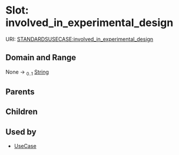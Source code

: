 
# Slot: involved_in_experimental_design




URI: [STANDARDSUSECASE:involved_in_experimental_design](https://w3id.org/bridge2ai/standards-usecase-schema/involved_in_experimental_design)


## Domain and Range

None &#8594;  <sub>0..1</sub> [String](types/String.md)

## Parents


## Children


## Used by

 * [UseCase](UseCase.md)
